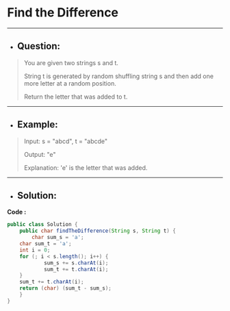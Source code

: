 # Find the Difference
---
- ## Question:
> You are given two strings s and t.
> 
> String t is generated by random shuffling string s and then add one more letter at a random position.
> 
> Return the letter that was added to t.
---
- ## Example:
> Input: s = "abcd", t = "abcde"
> 
> Output: "e"
> 
> Explanation: 'e' is the letter that was added.
---
- ## Solution:
**Code :**
```java
public class Solution {
    public char findTheDifference(String s, String t) {
        char sum_s = 'a';
	char sum_t = 'a';
	int i = 0;
	for (; i < s.length(); i++) {
            sum_s += s.charAt(i);
            sum_t += t.charAt(i);
	}
	sum_t += t.charAt(i);
	return (char) (sum_t - sum_s);
    }
}
